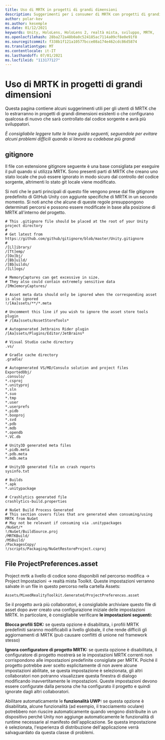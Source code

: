 ```yaml
---
title: Uso di MRTK in progetti di grandi dimensioni
description: Suggerimenti per i consumer di MRTK con progetti di grandi dimensioni.
author: polar-kev
ms.author: kesemple
ms.date: 01/12/2021
keywords: Unity, HoloLens, HoloLens 2, realtà mista, sviluppo, MRTK,
ms.openlocfilehash: 28ba272a48b0a0c524185ac7114a09cf8e0e91f8
ms.sourcegitcommit: f338b1f121a10577bcce08a174e462cdc86d5874
ms.translationtype: MT
ms.contentlocale: it-IT
ms.lasthandoff: 07/01/2021
ms.locfileid: "113177127"
---
```

# <a name="using-mrtk-in-large-projects"></a>Uso di MRTK in progetti di grandi dimensioni

Questa pagina contiene alcuni suggerimenti utili per gli utenti di MRTK che lo estrarranno in progetti di grandi dimensioni esistenti o che configurano qualcosa di nuovo che sarà controllato dal codice sorgente e avrà più sviluppatori.

*È consigliabile leggere tutte le linee guida seguenti, seguendole per evitare alcuni problemi difficili quando si lavora su codebase più grandi*

## <a name="gitignore"></a>gitignore

Il file con estensione gitignore seguente è una base consigliata per eseguire il pull quando si utilizza MRTK. Sono presenti parti di MRTK che creano uno stato locale che può essere ignorato in modo sicuro dal controllo del codice sorgente, altrimenti lo stato git locale viene modificato.

Si noti che le parti principali di questo file vengono prese dal file gitignore predefinito di GitHub Unity con aggiunte specifiche di MRTK in un secondo momento. Si noti anche che alcune di queste regole presuppongono determinati percorsi e possono essere modificate in base alla posizione di MRTK all'interno del progetto.

```
# This .gitignore file should be placed at the root of your Unity project directory
#
# Get latest from https://github.com/github/gitignore/blob/master/Unity.gitignore
#
/[Ll]ibrary/
/[Tt]emp/
/[Oo]bj/
/[Bb]uild/
/[Bb]uilds/
/[Ll]ogs/

# MemoryCaptures can get excessive in size.
# They also could contain extremely sensitive data
/[Mm]emoryCaptures/

# Asset meta data should only be ignored when the corresponding asset is also ignored
!/[Aa]ssets/**/*.meta

# Uncomment this line if you wish to ignore the asset store tools plugin
# /[Aa]ssets/AssetStoreTools*

# Autogenerated Jetbrains Rider plugin
/[Aa]ssets/Plugins/Editor/JetBrains*

# Visual Studio cache directory
.vs/

# Gradle cache directory
.gradle/

# Autogenerated VS/MD/Consulo solution and project files
ExportedObj/
.consulo/
*.csproj
*.unityproj
*.sln
*.suo
*.tmp
*.user
*.userprefs
*.pidb
*.booproj
*.svd
*.pdb
*.mdb
*.opendb
*.VC.db

# Unity3D generated meta files
*.pidb.meta
*.pdb.meta
*.mdb.meta

# Unity3D generated file on crash reports
sysinfo.txt

# Builds
*.apk
*.unitypackage

# Crashlytics generated file
crashlytics-build.properties

# NuGet Build Process Generated
# This section covers files that are generated when consuming/using MRTK from NuGet
# May not be relevant if consuming via .unitypackages
/NuGet/*
!/NuGet/BuildSource.proj
/MRTKBuild/
/MSBuild/
/PackagesCopy/
!/scripts/Packaging/NuGetRestoreProject.csproj
```

## <a name="projectpreferencesasset-file"></a>File ProjectPreferences.asset

Project mrtk a livello di codice sono disponibili nel percorso modifica -> Project Impostazioni -> realtà mista Toolkit. Queste impostazioni verranno salvate in un file in questo percorso nella cartella Assets:

```
Assets/MixedRealityToolkit.Generated/ProjectPreferences.asset
```

Se il progetto avrà più collaboratori, è consigliabile archiviare questo file di asset dopo aver creato una configurazione iniziale delle impostazioni MRTK. In particolare, è consigliabile verificare **le impostazioni seguenti:**

**Blocca profili SDK:** se questa opzione è disabilitata, i profili MRTK predefiniti saranno modificabili a livello globale, il che rende difficili gli aggiornamenti di MRTK (può causare conflitti di unione nel framework stesso)

**Ignora configuratore di progetto MRTK:** se questa opzione è disabilitata, il configuratore di progetto mostrerà se le impostazioni MRTK correnti non corrispondono alle impostazioni predefinite consigliate per MRTK. Poiché il progetto potrebbe aver scelto esplicitamente di non avere alcune impostazioni abilitate, se questa impostazione è selezionata, gli altri collaboratori non potranno visualizzare questa finestra di dialogo modificando inavvertitamente le impostazioni. Queste impostazioni devono essere configurate dalla persona che ha configurato il progetto e quindi ignorate dagli altri collaboratori.

Abilitare automaticamente le **funzionalità UWP:** se questa opzione è disabilitata, alcune funzionalità (ad esempio, il tracciamento oculare) potrebbero non riuscire automaticamente quando vengono distribuite in un dispositivo perché Unity non aggiunge automaticamente le funzionalità di runtime necessarie al manifesto dell'applicazione. Se questa impostazione è selezionata, l'esperienza di distribuzione dell'applicazione verrà salvaguardato da questa classe di problemi.
